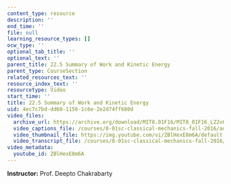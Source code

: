 ```yaml
---
content_type: resource
description: ''
end_time: ''
file: null
learning_resource_types: []
ocw_type: ''
optional_tab_title: ''
optional_text: ''
parent_title: 22.5 Summary of Work and Kinetic Energy
parent_type: CourseSection
related_resources_text: ''
resource_index_text: ''
resourcetype: Video
start_time: ''
title: 22.5 Summary of Work and Kinetic Energy
uid: 4ec7c7bd-dd60-1156-1c6e-2e2d74ff680d
video_files:
  archive_url: https://archive.org/download/MIT8.01F16/MIT8_01F16_L22v05_360p.mp4
  video_captions_file: /courses/8-01sc-classical-mechanics-fall-2016/adf2ce58fa3357cf869f821f2d102b5d_ZBlHexE8m6A.vtt
  video_thumbnail_file: https://img.youtube.com/vi/ZBlHexE8m6A/default.jpg
  video_transcript_file: /courses/8-01sc-classical-mechanics-fall-2016/e8d27b96f7bfe48e11411d8f10a8bc62_ZBlHexE8m6A.pdf
video_metadata:
  youtube_id: ZBlHexE8m6A
---
```


**Instructor:** Prof. Deepto Chakrabarty

